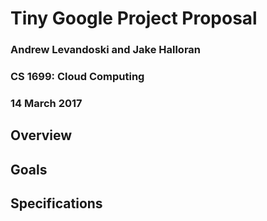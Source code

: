 # Tiny Google Project Proposal
### Andrew Levandoski and Jake Halloran
### CS 1699: Cloud Computing
### 14 March 2017

## Overview

## Goals

## Specifications

